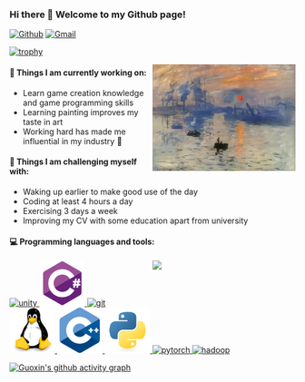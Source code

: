 ### Hi there 👋 Welcome to my Github page! 

<!--
**reso1ute9/reso1ute9** is a ✨ _special_ ✨ repository because its `README.md` (this file) appears on your GitHub profile.

Here are some ideas to get you started:

- 🔭 I’m currently working on ...
- 🌱 I’m currently learning ...
- 👯 I’m looking to collaborate on ...
- 🤔 I’m looking for help with ...
- 💬 Ask me about ...
- 📫 How to reach me: ...
- 😄 Pronouns: ...
- ⚡ Fun fact: ...
-->
 
[![Github](https://img.shields.io/badge/-Github-000?style=flat&logo=Github&logoColor=white)](https://github.com/reso1ute9)
[![Gmail](https://img.shields.io/badge/-Gmail-c14438?style=flat&logo=Gmail&logoColor=white)](mailto:guoxin_zhang@outlook.com)


[![trophy](https://github-profile-trophy.vercel.app/?username=reso1ute9&theme=oldie&rank=A,S,SS,SSS)](https://github.com/reso1ute9/github-profile-trophy)
 
<img align="right" alt="img" src="https://github.com/reso1ute9/reso1ute9/blob/main/github_profile_bg1.jpg" width="50%" height="auto" />
 
 
#### 🌱 Things I am currently working on: 
- Learn game creation knowledge and game programming skills
- Learning painting improves my taste in art
- Working hard has made me influential in my industry 🚀
 
#### :muscle: Things I am challenging myself with:
- Waking up earlier to make good use of the day
- Coding at least 4 hours a day
- Exercising 3 days a week
- Improving my CV with some education apart from university
 
#### :computer: Programming languages and tools: 
<p>
	<img width="50%" align="right" src="https://github-readme-stats.vercel.app/api?username=reso1ute9&show_icons=true&hide_border=true" />

  <a href="https://unity.com/" target="_blank" rel="noreferrer"> 
  <img src="https://www.vectorlogo.zone/logos/unity3d/unity3d-icon.svg" alt="unity" width="80" height="80"/> 
  </a> 

  <a href="https://www.w3schools.com/cs/" target="_blank" rel="noreferrer"> 
  <img src="https://raw.githubusercontent.com/devicons/devicon/master/icons/csharp/csharp-original.svg" alt="csharp" width="80" height="80"/> 
  </a> 

  <a href="https://git-scm.com/" target="_blank" rel="noreferrer"> 
  <img src="https://www.vectorlogo.zone/logos/git-scm/git-scm-icon.svg" alt="git" width="80" height="80"/> 
  </a> 

  <a href="https://www.linux.org/" target="_blank" rel="noreferrer"> 
  <img src="https://raw.githubusercontent.com/devicons/devicon/master/icons/linux/linux-original.svg" alt="linux" width="80" height="80"/> 
  </a> 

  <a href="https://www.w3schools.com/cpp/" target="_blank" rel="noreferrer"> 
  <img src="https://raw.githubusercontent.com/devicons/devicon/master/icons/cplusplus/cplusplus-original.svg" alt="cplusplus" width="80" height="80"/> 
  </a> 

  <a href="https://www.python.org" target="_blank" rel="noreferrer"> 
  <img src="https://raw.githubusercontent.com/devicons/devicon/master/icons/python/python-original.svg" alt="python" width="80" height="80"/> 
  </a> 

  <a href="https://pytorch.org/" target="_blank" rel="noreferrer"> 
  <img src="https://www.vectorlogo.zone/logos/pytorch/pytorch-icon.svg" alt="pytorch" width="80" height="80"/> 
  </a> 
  
  <a href="https://hadoop.apache.org/" target="_blank" rel="noreferrer"> 
  <img src="https://www.vectorlogo.zone/logos/apache_hadoop/apache_hadoop-icon.svg" alt="hadoop" width="80" height="80"/> 
  </a> 

</p>


[![Guoxin's github activity graph](https://github-readme-activity-graph.vercel.app/graph?username=reso1ute9&theme=react)](https://github.com/reso1ute9/github-readme-activity-graph)
